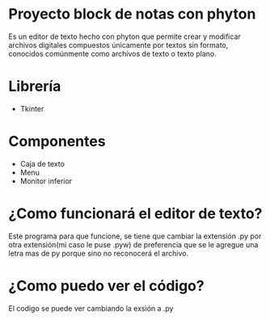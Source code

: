 Proyecto block de notas con phyton
===================================
Es un editor de texto hecho con phyton que permite crear y modificar archivos digitales compuestos únicamente por textos sin formato, conocidos comúnmente como archivos de texto o texto plano.

Librería
========
- Tkinter

Componentes
=======
- Caja de texto
- Menu
- Monitor inferior

¿Como funcionará el editor de texto?
============
Este programa para que funcione, se tiene que cambiar la extensión .py por otra extensión(mi caso le puse .pyw) de preferencia que se le agregue una letra mas de py porque sino no reconocerá el archivo. 

¿Como puedo ver el código?
===========
El codigo se puede ver cambiando la exsión a .py
